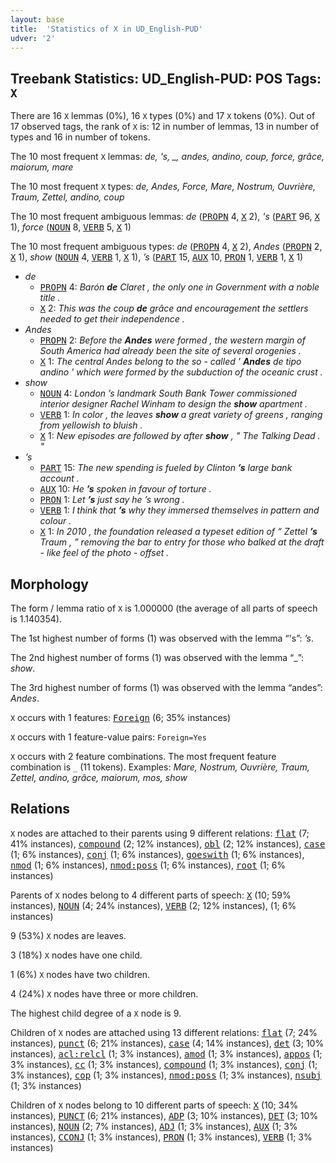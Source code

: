 ```yaml
---
layout: base
title:  'Statistics of X in UD_English-PUD'
udver: '2'
---
```


## Treebank Statistics: UD_English-PUD: POS Tags: `X`

There are 16 `X` lemmas (0%), 16 `X` types (0%) and 17 `X` tokens (0%).
Out of 17 observed tags, the rank of `X` is: 12 in number of lemmas, 13 in number of types and 16 in number of tokens.

The 10 most frequent `X` lemmas: <em>de, 's, _, andes, andino, coup, force, grâce, maiorum, mare</em>

The 10 most frequent `X` types:  <em>de, Andes, Force, Mare, Nostrum, Ouvrière, Traum, Zettel, andino, coup</em>

The 10 most frequent ambiguous lemmas: <em>de</em> (<tt><a href="en_pud-pos-PROPN.html">PROPN</a></tt> 4, <tt><a href="en_pud-pos-X.html">X</a></tt> 2), <em>'s</em> (<tt><a href="en_pud-pos-PART.html">PART</a></tt> 96, <tt><a href="en_pud-pos-X.html">X</a></tt> 1), <em>force</em> (<tt><a href="en_pud-pos-NOUN.html">NOUN</a></tt> 8, <tt><a href="en_pud-pos-VERB.html">VERB</a></tt> 5, <tt><a href="en_pud-pos-X.html">X</a></tt> 1)

The 10 most frequent ambiguous types:  <em>de</em> (<tt><a href="en_pud-pos-PROPN.html">PROPN</a></tt> 4, <tt><a href="en_pud-pos-X.html">X</a></tt> 2), <em>Andes</em> (<tt><a href="en_pud-pos-PROPN.html">PROPN</a></tt> 2, <tt><a href="en_pud-pos-X.html">X</a></tt> 1), <em>show</em> (<tt><a href="en_pud-pos-NOUN.html">NOUN</a></tt> 4, <tt><a href="en_pud-pos-VERB.html">VERB</a></tt> 1, <tt><a href="en_pud-pos-X.html">X</a></tt> 1), <em>’s</em> (<tt><a href="en_pud-pos-PART.html">PART</a></tt> 15, <tt><a href="en_pud-pos-AUX.html">AUX</a></tt> 10, <tt><a href="en_pud-pos-PRON.html">PRON</a></tt> 1, <tt><a href="en_pud-pos-VERB.html">VERB</a></tt> 1, <tt><a href="en_pud-pos-X.html">X</a></tt> 1)


* <em>de</em>
  * <tt><a href="en_pud-pos-PROPN.html">PROPN</a></tt> 4: <em>Barón <b>de</b> Claret , the only one in Government with a noble title .</em>
  * <tt><a href="en_pud-pos-X.html">X</a></tt> 2: <em>This was the coup <b>de</b> grâce and encouragement the settlers needed to get their independence .</em>
* <em>Andes</em>
  * <tt><a href="en_pud-pos-PROPN.html">PROPN</a></tt> 2: <em>Before the <b>Andes</b> were formed , the western margin of South America had already been the site of several orogenies .</em>
  * <tt><a href="en_pud-pos-X.html">X</a></tt> 1: <em>The central Andes belong to the so - called ' <b>Andes</b> de tipo andino ' which were formed by the subduction of the oceanic crust .</em>
* <em>show</em>
  * <tt><a href="en_pud-pos-NOUN.html">NOUN</a></tt> 4: <em>London ’s landmark South Bank Tower commissioned interior designer Rachel Winham to design the <b>show</b> apartment .</em>
  * <tt><a href="en_pud-pos-VERB.html">VERB</a></tt> 1: <em>In color , the leaves <b>show</b> a great variety of greens , ranging from yellowish to bluish .</em>
  * <tt><a href="en_pud-pos-X.html">X</a></tt> 1: <em>New episodes are followed by after <b>show</b> , " The Talking Dead . "</em>
* <em>’s</em>
  * <tt><a href="en_pud-pos-PART.html">PART</a></tt> 15: <em>The new spending is fueled by Clinton <b>’s</b> large bank account .</em>
  * <tt><a href="en_pud-pos-AUX.html">AUX</a></tt> 10: <em>He <b>’s</b> spoken in favour of torture .</em>
  * <tt><a href="en_pud-pos-PRON.html">PRON</a></tt> 1: <em>Let <b>’s</b> just say he ’s wrong .</em>
  * <tt><a href="en_pud-pos-VERB.html">VERB</a></tt> 1: <em>I think that <b>’s</b> why they immersed themselves in pattern and colour .</em>
  * <tt><a href="en_pud-pos-X.html">X</a></tt> 1: <em>In 2010 , the foundation released a typeset edition of “ Zettel <b>’s</b> Traum , ” removing the bar to entry for those who balked at the draft - like feel of the photo - offset .</em>

## Morphology

The form / lemma ratio of `X` is 1.000000 (the average of all parts of speech is 1.140354).

The 1st highest number of forms (1) was observed with the lemma “'s”: <em>’s</em>.

The 2nd highest number of forms (1) was observed with the lemma “_”: <em>show</em>.

The 3rd highest number of forms (1) was observed with the lemma “andes”: <em>Andes</em>.

`X` occurs with 1 features: <tt><a href="en_pud-feat-Foreign.html">Foreign</a></tt> (6; 35% instances)

`X` occurs with 1 feature-value pairs: `Foreign=Yes`

`X` occurs with 2 feature combinations.
The most frequent feature combination is `_` (11 tokens).
Examples: <em>Mare, Nostrum, Ouvrière, Traum, Zettel, andino, grâce, maiorum, mos, show</em>


## Relations

`X` nodes are attached to their parents using 9 different relations: <tt><a href="en_pud-dep-flat.html">flat</a></tt> (7; 41% instances), <tt><a href="en_pud-dep-compound.html">compound</a></tt> (2; 12% instances), <tt><a href="en_pud-dep-obl.html">obl</a></tt> (2; 12% instances), <tt><a href="en_pud-dep-case.html">case</a></tt> (1; 6% instances), <tt><a href="en_pud-dep-conj.html">conj</a></tt> (1; 6% instances), <tt><a href="en_pud-dep-goeswith.html">goeswith</a></tt> (1; 6% instances), <tt><a href="en_pud-dep-nmod.html">nmod</a></tt> (1; 6% instances), <tt><a href="en_pud-dep-nmod-poss.html">nmod:poss</a></tt> (1; 6% instances), <tt><a href="en_pud-dep-root.html">root</a></tt> (1; 6% instances)

Parents of `X` nodes belong to 4 different parts of speech: <tt><a href="en_pud-pos-X.html">X</a></tt> (10; 59% instances), <tt><a href="en_pud-pos-NOUN.html">NOUN</a></tt> (4; 24% instances), <tt><a href="en_pud-pos-VERB.html">VERB</a></tt> (2; 12% instances),  (1; 6% instances)

9 (53%) `X` nodes are leaves.

3 (18%) `X` nodes have one child.

1 (6%) `X` nodes have two children.

4 (24%) `X` nodes have three or more children.

The highest child degree of a `X` node is 9.

Children of `X` nodes are attached using 13 different relations: <tt><a href="en_pud-dep-flat.html">flat</a></tt> (7; 24% instances), <tt><a href="en_pud-dep-punct.html">punct</a></tt> (6; 21% instances), <tt><a href="en_pud-dep-case.html">case</a></tt> (4; 14% instances), <tt><a href="en_pud-dep-det.html">det</a></tt> (3; 10% instances), <tt><a href="en_pud-dep-acl-relcl.html">acl:relcl</a></tt> (1; 3% instances), <tt><a href="en_pud-dep-amod.html">amod</a></tt> (1; 3% instances), <tt><a href="en_pud-dep-appos.html">appos</a></tt> (1; 3% instances), <tt><a href="en_pud-dep-cc.html">cc</a></tt> (1; 3% instances), <tt><a href="en_pud-dep-compound.html">compound</a></tt> (1; 3% instances), <tt><a href="en_pud-dep-conj.html">conj</a></tt> (1; 3% instances), <tt><a href="en_pud-dep-cop.html">cop</a></tt> (1; 3% instances), <tt><a href="en_pud-dep-nmod-poss.html">nmod:poss</a></tt> (1; 3% instances), <tt><a href="en_pud-dep-nsubj.html">nsubj</a></tt> (1; 3% instances)

Children of `X` nodes belong to 10 different parts of speech: <tt><a href="en_pud-pos-X.html">X</a></tt> (10; 34% instances), <tt><a href="en_pud-pos-PUNCT.html">PUNCT</a></tt> (6; 21% instances), <tt><a href="en_pud-pos-ADP.html">ADP</a></tt> (3; 10% instances), <tt><a href="en_pud-pos-DET.html">DET</a></tt> (3; 10% instances), <tt><a href="en_pud-pos-NOUN.html">NOUN</a></tt> (2; 7% instances), <tt><a href="en_pud-pos-ADJ.html">ADJ</a></tt> (1; 3% instances), <tt><a href="en_pud-pos-AUX.html">AUX</a></tt> (1; 3% instances), <tt><a href="en_pud-pos-CCONJ.html">CCONJ</a></tt> (1; 3% instances), <tt><a href="en_pud-pos-PRON.html">PRON</a></tt> (1; 3% instances), <tt><a href="en_pud-pos-VERB.html">VERB</a></tt> (1; 3% instances)

